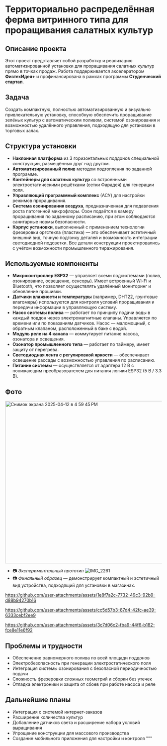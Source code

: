 # Территориально распределённая ферма витринного типа для проращивания салатных культур

## Описание проекта

Этот проект представляет собой разработку и реализацию автоматизированной установки для проращивания салатных культур прямо в точках продаж. Работа поддерживается акселератором **ФизтехИдея+** и профинансирована в рамках программы **Студенческий стартап**.

## Задача

Создать компактную, полностью автоматизированную и визуально привлекательную установку, способную обеспечить проращивание зелёных культур с автоматическим поливом, системой озонирования и возможностью удалённого управления, подходящую для установки в торговых залах.

## Структура установки

- **Наклонная платформа** из 3 горизонтальных поддонов специальной конструкции, размещённых друг над другом.
- **Автоматизированный полив** методом подтопления по заданной программе.
- **Контейнеры для салатных культур** со встроенными электростатическими решётками (сетки Фарадея) для генерации поля.
- **Управляющий программный комплекс** (АСУ) для настройки режимов проращивания.
- **Система озонирования воздуха**, предназначенная для подавления роста патогенной микрофлоры. Озон подаётся в камеру проращивания по заданному расписанию, при этом соблюдаются санитарные нормы безопасности.
- **Корпус установки**, выполненный с применением технологии фрезеровки оргстекла (пластика) — это обеспечивает эстетичный внешний вид, точную подгонку деталей и возможность интеграции светодиодной подсветки. Все детали конструкции проектировались с учётом возможности промышленного тиражирования.

## Используемые компоненты

- **Микроконтроллер ESP32** — управляет всеми подсистемами (полив, озонирование, освещение, сенсоры). Имеет встроенный Wi-Fi и Bluetooth, что позволяет осуществлять удалённый мониторинг и обновление прошивки.
- **Датчики влажности и температуры** (например, DHT22, грунтовые влагомеры) используются для контроля условий проращивания и передачи информации в управляющую систему.
- **Насос системы полива** — работает по принципу подачи воды в каждый поддон через электромагнитные клапаны. Управляется по времени или по показаниям датчиков. Насос — маломощный, с обратным клапаном, расположенный в баке с водой.
- **Модуль реле на 4 канала** — коммутирует питание насоса, озонатора и освещения.
- **Озонатор промышленного типа** — работает по таймеру, имеет защиту от перегрева.
- **Светодиодная лента с регулировкой яркости** — обеспечивает освещение рассады с возможностью управления по расписанию.
- **Питание системы** — осуществляется от адаптера 12 В с понижающим преобразователем для питания логики ESP32 (5 В / 3.3 В).

## Фото
<img width="522" alt="Снимок экрана 2025-04-12 в 4 59 45 PM" src="https://github.com/user-attachments/assets/075bf3cf-6342-4882-a9c0-42e4e740a350" />

- 📷 *Экспериментальный прототип*
 ![IMG_2261](https://github.com/user-attachments/assets/6c7a7d8b-a668-4ee3-84d2-e794f47fc786)
- 📷 *Финальный образец* — демонстрирует компактный и эстетичный вид устройства, подходящий для установки в магазинах.



https://github.com/user-attachments/assets/1e8f7a2c-7732-49c3-92b9-d88b94270b16


https://github.com/user-attachments/assets/cc5d57b3-87d4-42fc-ae39-6333cebf2ee9


https://github.com/user-attachments/assets/3c7d06c2-fba9-44f6-b182-fce8e11e6f92



## Проблемы и трудности


- Обеспечение равномерного полива по всей площади поддонов
- Электробезопасность при генерации электростатического поля
- Интеграция системы озонирования с безопасной периодичностью подачи
- Сложность фрезеровки сложных геометрий и сборки без утечек
- Отладка электроники и защита от сбоев при работе насоса и реле

## Дальнейшие планы

- Интеграция с системой интернет-заказов
- Расширение количества культур
- Добавление датчиков света и расширение набора условий выращивания
- Упрощение конструкции для массового производства
- Создание мобильного приложения для настройки и контроля
"""
